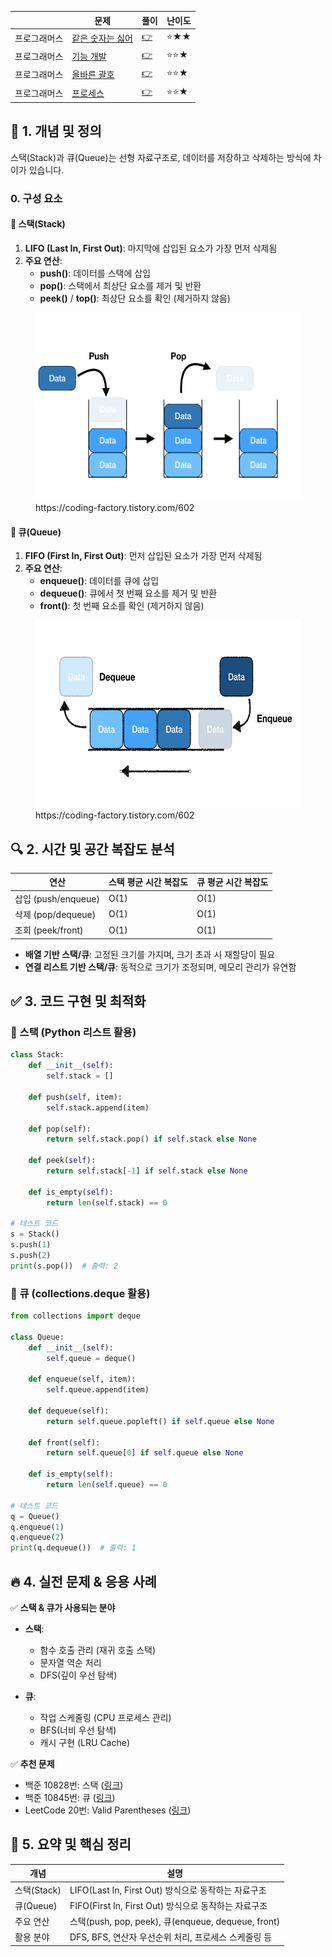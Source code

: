<!-- https://school.programmers.co.kr/learn/challenges?tab=algorithm_practice_kit -->
||문제|풀이|난이도|
|--|--|--|--|
|프로그래머스|[같은 숫자는 싫어](https://school.programmers.co.kr/learn/courses/30/lessons/1845)|[👉](./01_같은숫자는싫어.py)|⭐️★★|
|프로그래머스|[기능 개발](https://school.programmers.co.kr/learn/courses/30/lessons/42586)|[👉](./02_기능개발.py)|⭐️⭐️★|
|프로그래머스|[올바른 괄호](https://school.programmers.co.kr/learn/courses/30/lessons/12909)|[👉](./03_올바른괄호.py)|⭐️⭐️★|
|프로그래머스|[프로세스](https://school.programmers.co.kr/learn/courses/30/lessons/42587)|[👉](./04_프로세스.py)|⭐️⭐️★|

## 📌 1. 개념 및 정의

스택(Stack)과 큐(Queue)는 선형 자료구조로, 데이터를 저장하고 삭제하는 방식에 차이가 있습니다.

### 0. 구성 요소

#### 🔹 스택(Stack)
1. **LIFO (Last In, First Out)**: 마지막에 삽입된 요소가 가장 먼저 삭제됨
2. **주요 연산**:
   - **push()**: 데이터를 스택에 삽입
   - **pop()**: 스택에서 최상단 요소를 제거 및 반환
   - **peek()** / **top()**: 최상단 요소를 확인 (제거하지 않음)

<figure>   
    <img src="./img/stack.png" height="300"/>
    <figcaption>https://coding-factory.tistory.com/602</figcaption>
</figure>


#### 🔹 큐(Queue)
1. **FIFO (First In, First Out)**: 먼저 삽입된 요소가 가장 먼저 삭제됨
2. **주요 연산**:
   - **enqueue()**: 데이터를 큐에 삽입
   - **dequeue()**: 큐에서 첫 번째 요소를 제거 및 반환
   - **front()**: 첫 번째 요소를 확인 (제거하지 않음)

<figure>   
    <img src="./img/queque.png" height="300"/>
    <figcaption>https://coding-factory.tistory.com/602</figcaption>
</figure>

## 🔍 2. 시간 및 공간 복잡도 분석

| 연산 | 스택 평균 시간 복잡도 | 큐 평균 시간 복잡도 |
| --- | --- | --- |
| 삽입 (push/enqueue) | O(1) | O(1) |
| 삭제 (pop/dequeue) | O(1) | O(1) |
| 조회 (peek/front) | O(1) | O(1) |

- **배열 기반 스택/큐**: 고정된 크기를 가지며, 크기 초과 시 재할당이 필요
- **연결 리스트 기반 스택/큐**: 동적으로 크기가 조정되며, 메모리 관리가 유연함

## ✅ 3. 코드 구현 및 최적화

### 🔹 스택 (Python 리스트 활용)
```python
class Stack:
    def __init__(self):
        self.stack = []

    def push(self, item):
        self.stack.append(item)

    def pop(self):
        return self.stack.pop() if self.stack else None

    def peek(self):
        return self.stack[-1] if self.stack else None

    def is_empty(self):
        return len(self.stack) == 0

# 테스트 코드
s = Stack()
s.push(1)
s.push(2)
print(s.pop())  # 출력: 2
```

### 🔹 큐 (collections.deque 활용)
```python
from collections import deque

class Queue:
    def __init__(self):
        self.queue = deque()

    def enqueue(self, item):
        self.queue.append(item)

    def dequeue(self):
        return self.queue.popleft() if self.queue else None

    def front(self):
        return self.queue[0] if self.queue else None

    def is_empty(self):
        return len(self.queue) == 0

# 테스트 코드
q = Queue()
q.enqueue(1)
q.enqueue(2)
print(q.dequeue())  # 출력: 1
```

## 🔥 4. 실전 문제 & 응용 사례

✅ **스택 & 큐가 사용되는 분야**

- **스택**:
  - 함수 호출 관리 (재귀 호출 스택)
  - 문자열 역순 처리
  - DFS(깊이 우선 탐색)
  
- **큐**:
  - 작업 스케줄링 (CPU 프로세스 관리)
  - BFS(너비 우선 탐색)
  - 캐시 구현 (LRU Cache)

✅ **추천 문제**
- 백준 10828번: 스택 ([링크](https://www.acmicpc.net/problem/10828))
- 백준 10845번: 큐 ([링크](https://www.acmicpc.net/problem/10845))
- LeetCode 20번: Valid Parentheses ([링크](https://leetcode.com/problems/valid-parentheses/))

## 📖 5. 요약 및 핵심 정리

| 개념 | 설명 |
| --- | --- |
| 스택(Stack) | LIFO(Last In, First Out) 방식으로 동작하는 자료구조 |
| 큐(Queue) | FIFO(First In, First Out) 방식으로 동작하는 자료구조 |
| 주요 연산 | 스택(push, pop, peek), 큐(enqueue, dequeue, front) |
| 활용 분야 | DFS, BFS, 연산자 우선순위 처리, 프로세스 스케줄링 등 |

